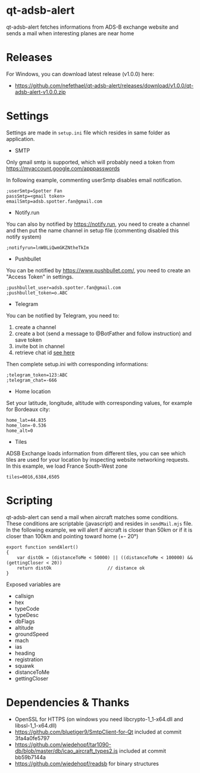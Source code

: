 # qt-adsb-alert

qt-adsb-alert fetches informations from ADS-B exchange website and sends a mail when interesting planes are near home 


# Releases

For Windows, you can download latest release (v1.0.0) here:
 * https://github.com/nefethael/qt-adsb-alert/releases/download/v1.0.0/qt-adsb-alert-v1.0.0.zip


# Settings

Settings are made in `setup.ini` file which resides in same folder as application.

* SMTP 

Only gmail smtp is supported, which will probably need a token from https://myaccount.google.com/apppasswords

In following example, commenting userSmtp disables email notification.

    ;userSmtp=Spotter Fan
    passSmtp=<gmail token>
    emailSmtp=adsb.spotter.fan@gmail.com

* Notify.run

You can also by notified by https://notify.run, you need to create a channel and then put the name channel in setup file (commenting disabled this notify system)

    ;notifyrun=lnW0LiQwmGKZNtheTkIm

* Pushbullet

You can be notified by https://www.pushbullet.com/, you need to create an "Access Token" in settings.

    ;pushbullet_user=adsb.spotter.fan@gmail.com
    ;pushbullet_token=o.ABC
    
* Telegram

You can be notified by Telegram, you need to:

1. create a channel
2. create a bot (send a message to @BotFather and follow instruction) and save token
3. invite bot in channel
4. retrieve chat id [see here](https://www.alphr.com/find-chat-id-telegram/)

Then complete setup.ini with corresponding informations:

    ;telegram_token=123:ABC
    ;telegram_chat=-666

* Home location

Set your latitude, longitude, altitude with corresponding values, for example for Bordeaux city: 

    home_lat=44.835
    home_lon=-0.536
    home_alt=0

* Tiles

ADSB Exchange loads information from different tiles, you can see which tiles are used for your location by inspecting website networking requests.
In this example, we load France South-West zone

    tiles=0016,6384,6505

# Scripting

qt-adsb-alert can send a mail when aircraft matches some conditions. These conditions are scriptable (javascript) and resides in `sendMail.mjs` file.
In the following example, we will alert if aircraft is closer than 50km or if it is closer than 100km and pointing toward home (+- 20°)

    export function sendAlert()
    {
        var distOk = (distanceToMe < 50000) || ((distanceToMe < 100000) && (gettingCloser < 20))
        return distOk                     // distance ok
    }
    
Exposed variables are 

- callsign
- hex
- typeCode
- typeDesc
- dbFlags
- altitude
- groundSpeed
- mach
- ias
- heading
- registration
- squawk
- distanceToMe
- gettingCloser

# Dependencies & Thanks

* OpenSSL for HTTPS (on windows you need libcrypto-1_1-x64.dll and libssl-1_1-x64.dll)
* https://github.com/bluetiger9/SmtpClient-for-Qt included at commit 3fa4a0fe5797
* https://github.com/wiedehopf/tar1090-db/blob/master/db/icao_aircraft_types2.js included at commit bb59b7144a
* https://github.com/wiedehopf/readsb for binary structures



